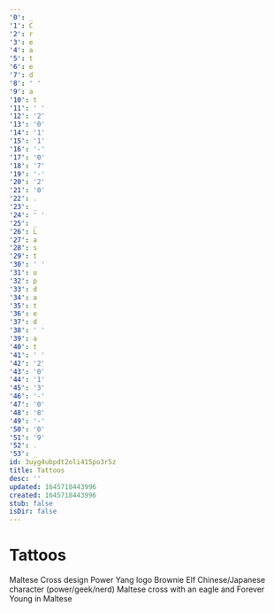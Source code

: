 ```yaml
---
'0': _
'1': C
'2': r
'3': e
'4': a
'5': t
'6': e
'7': d
'8': ' '
'9': a
'10': t
'11': ' '
'12': '2'
'13': '0'
'14': '1'
'15': '1'
'16': '-'
'17': '0'
'18': '7'
'19': '-'
'20': '2'
'21': '0'
'22': .
'23': _
'24': ' '
'25': _
'26': L
'27': a
'28': s
'29': t
'30': ' '
'31': u
'32': p
'33': d
'34': a
'35': t
'36': e
'37': d
'38': ' '
'39': a
'40': t
'41': ' '
'42': '2'
'43': '0'
'44': '1'
'45': '3'
'46': '-'
'47': '0'
'48': '8'
'49': '-'
'50': '0'
'51': '9'
'52': .
'53': _
id: 3uyg4ubpdt2oli415po3r5z
title: Tattoos
desc: ''
updated: 1645718443996
created: 1645718443996
stub: false
isDir: false
---
```


# Tattoos


Maltese Cross design
Power Yang logo
Brownie Elf
Chinese/Japanese character (power/geek/nerd)
Maltese cross with an eagle and Forever Young in Maltese

